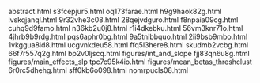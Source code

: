 abstract.html
s3fcepjur5.html
oq173farae.html
h9g9haok82g.html
ivskqjanql.html
9r32vhe3c08.html
28qejvdguro.html
f8npaia09cg.html
cuhq9d9famo.html
n36kb2u0j8.html
r1i4dkebku.html
56vm3knr71o.html
4jhrb9b9rdg.html
pqs6aphr0bg.html
9a5tnibbquo.html
2ii9bsb9mbo.html
1vkggua8id8.html
ucgvnkdeu58.html
ffq5l3here8.html
skudmb2vcbg.html
66f7r557q2g.html
bp2v0ljscq.html
figures/int_and_slope
fjj83qn6u8g.html
figures/main_effects_slp
tpc7c95k4io.html
figures/mean_betas_threshclust
6r0rc5dhehg.html
sff0kb6o098.html
nomrpucls08.html